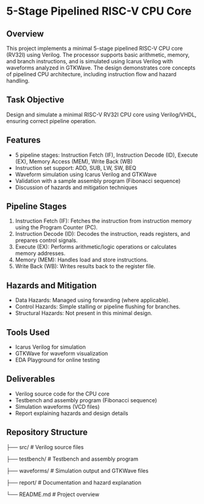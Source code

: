 # 5-Stage Pipelined RISC-V CPU Core

## Overview
This project implements a minimal 5-stage pipelined RISC-V CPU core (RV32I) using Verilog. The processor supports basic arithmetic, memory, and branch instructions, and is simulated using Icarus Verilog with waveforms analyzed in GTKWave. The design demonstrates core concepts of pipelined CPU architecture, including instruction flow and hazard handling.

## Task Objective
Design and simulate a minimal RISC-V RV32I CPU core using Verilog/VHDL, ensuring correct pipeline operation.

## Features
- 5 pipeline stages: Instruction Fetch (IF), Instruction Decode (ID), Execute (EX), Memory Access (MEM), Write Back (WB)
- Instruction set support: ADD, SUB, LW, SW, BEQ
- Waveform simulation using Icarus Verilog and GTKWave
- Validation with a sample assembly program (Fibonacci sequence)
- Discussion of hazards and mitigation techniques

## Pipeline Stages
1. Instruction Fetch (IF): Fetches the instruction from instruction memory using the Program Counter (PC).
2. Instruction Decode (ID): Decodes the instruction, reads registers, and prepares control signals.
3. Execute (EX): Performs arithmetic/logic operations or calculates memory addresses.
4. Memory (MEM): Handles load and store instructions.
5. Write Back (WB): Writes results back to the register file.

## Hazards and Mitigation
- Data Hazards: Managed using forwarding (where applicable).
- Control Hazards: Simple stalling or pipeline flushing for branches.
- Structural Hazards: Not present in this minimal design.

## Tools Used
- Icarus Verilog for simulation
- GTKWave for waveform visualization
- EDA Playground for online testing

## Deliverables
- Verilog source code for the CPU core
- Testbench and assembly program (Fibonacci sequence)
- Simulation waveforms (VCD files)
- Report explaining hazards and design details

## Repository Structure
├── src/ # Verilog source files

├── testbench/ # Testbench and assembly program

├── waveforms/ # Simulation output and GTKWave files

├── report/ # Documentation and hazard explanation

└── README.md # Project overview
